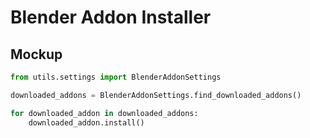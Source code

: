 # Blender Addon Installer

## Mockup

```Python
from utils.settings import BlenderAddonSettings

downloaded_addons = BlenderAddonSettings.find_downloaded_addons()

for downloaded_addon in downloaded_addons:
    downloaded_addon.install()

```
